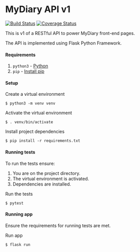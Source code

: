# MyDiary API v1

[![Build Status](https://travis-ci.org/mutaimwiti/mydiary-v1.svg?branch=development)](
https://travis-ci.org/mutaimwiti/mydiary-v1)
[![Coverage Status](https://coveralls.io/repos/github/mutaimwiti/mydiary-v1/badge.svg?branch=development)](
https://coveralls.io/github/mutaimwiti/mydiary-v1?branch=development)

This is v1 of a RESTful API to power MyDiary front-end pages.

The API is implemented using Flask Python Framework.

#### Requirements
1. `python3` - [Python](https://www.python.org/)
2. `pip` - [Install pip](https://pip.pypa.io/en/stable/installing/)

#### Setup
Create a virtual environment

`$ python3 -m venv venv`

Activate the virtual environment

`$ . venv/bin/activate`

Install project dependencies

`$ pip install -r requirements.txt`

#### Running tests
To run the tests ensure:
1. You are on the project directory.
2. The virtual environment is activated.
3. Dependencies are installed.

Run the tests

`$ pytest`

#### Running app
Ensure the requirements for running tests are met.

Run app

`$ flask run`


